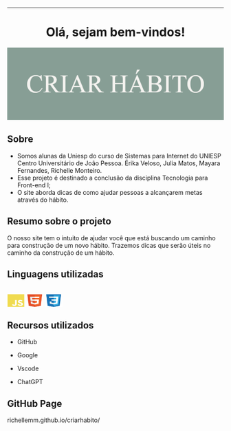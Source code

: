 <hr>

 <div align=center>

# Olá, sejam bem-vindos!

 ![](./assets/imagens/criar_habito.png)

 
 </div>

## Sobre
- Somos alunas da Uniesp do curso de Sistemas para Internet do UNIESP Centro Universitário de João Pessoa. Érika Veloso, Julia Matos, Mayara Fernandes, Richelle Monteiro.  
- Esse projeto é destinado a conclusão da disciplina Tecnologia para Front-end I;
- O site aborda dicas de como ajudar pessoas a alcançarem metas através do hábito.


## Resumo sobre o projeto

O nosso site tem o intuito de ajudar você que está buscando um caminho para construção de um novo hábito. Trazemos dicas que serão úteis no caminho da construção de um hábito.


## Linguagens utilizadas
<div style="display: inline_block"><br>
  <img align="center" alt="Js" height="30" width="40" src="https://raw.githubusercontent.com/devicons/devicon/master/icons/javascript/javascript-plain.svg">
  <img align="center" alt="HTML" height="30" width="40" src="https://raw.githubusercontent.com/devicons/devicon/master/icons/html5/html5-original.svg">
  <img align="center" alt="CSS" height="30" width="40" src="https://raw.githubusercontent.com/devicons/devicon/master/icons/css3/css3-original.svg">
</div>

## Recursos utilizados 

<p> 

* GitHub

* Google

* Vscode

* ChatGPT

</p>

## GitHub Page
richellemm.github.io/criarhabito/
